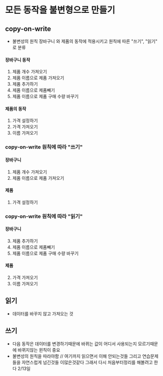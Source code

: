# 모든 동작을 불변형으로 만들기

## copy-on-write

- 불변성의 원칙
  장바구니 와 제품의 동작에 적용시키고 원칙에 따른 "쓰기", "읽기" 로 분류

#### 장바구니 동작

1. 제품 개수 가져오기
2. 제품 이름으로 제품 가져오기
3. 제품 추가하기
4. 제품 이름으로 제품빼기
5. 제품 이름으로 제품 구매 수량 바꾸기

#### 제품의 동작

1. 가격 설정하기
2. 가격 가져오기
3. 이름 가져오기

### copy-on-write 원칙에 따라 "쓰기"

#### 장바구니

1. 제품 개수 가져오기
2. 제품 이름으로 제품 가져오기

#### 제품

1. 가격 설정하기

### copy-on-write 원칙에 따라 "읽기"

#### 장바구니

3. 제품 추가하기
4. 제품 이름으로 제품빼기
5. 제품 이름으로 제품 구매 수량 바꾸기

#### 제품

2. 가격 가져오기
3. 이름 가져오기

## 읽기

- 데이터를 바꾸지 않고 가져오는 것

## 쓰기

- 다음 동작은 데이터를 변경하기때문에 바뀌는 값이 어디서 사용되는지 모르기때문에 바뀌지않는 윈칙이 중요
- 불변성의 원칙을 따라야함
  // 여기까지 읽으면서 이해 안되는것들 그리고 연습문제들을 자연스럽게 넘긴것들 이많은것같다 그래서 다시 처음부터정리를 해볼려고 한다 2/13일
  <!-- 다시 작성하는 6장 -->
